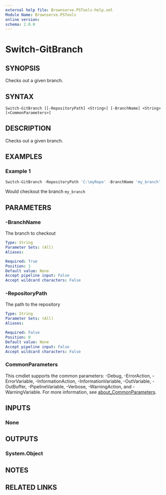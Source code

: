 ```yaml
---
external help file: Brownserve.PSTools-help.xml
Module Name: Brownserve.PSTools
online version:
schema: 2.0.0
---
```


# Switch-GitBranch

## SYNOPSIS
Checks out a given branch.

## SYNTAX

```
Switch-GitBranch [[-RepositoryPath] <String>] [-BranchName] <String> [<CommonParameters>]
```

## DESCRIPTION
Checks out a given branch.

## EXAMPLES

### Example 1
```powershell
Switch-GitBranch -RepositoryPath 'C:\myRepo' -BranchName 'my_branch'
```

Would checkout the branch `my_branch`

## PARAMETERS

### -BranchName
The branch to checkout

```yaml
Type: String
Parameter Sets: (All)
Aliases:

Required: True
Position: 1
Default value: None
Accept pipeline input: False
Accept wildcard characters: False
```

### -RepositoryPath
The path to the repository

```yaml
Type: String
Parameter Sets: (All)
Aliases:

Required: False
Position: 0
Default value: None
Accept pipeline input: False
Accept wildcard characters: False
```

### CommonParameters
This cmdlet supports the common parameters: -Debug, -ErrorAction, -ErrorVariable, -InformationAction, -InformationVariable, -OutVariable, -OutBuffer, -PipelineVariable, -Verbose, -WarningAction, and -WarningVariable. For more information, see [about_CommonParameters](http://go.microsoft.com/fwlink/?LinkID=113216).

## INPUTS

### None
## OUTPUTS

### System.Object
## NOTES

## RELATED LINKS
